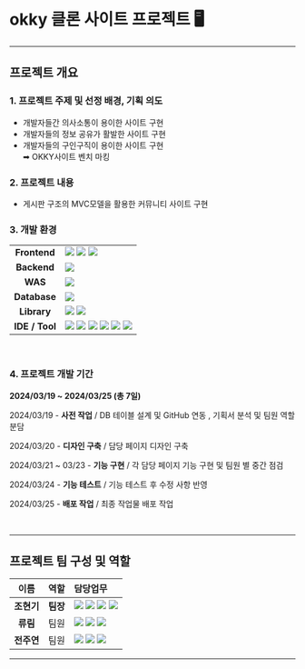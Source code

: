 # okky 클론 사이트 프로젝트 🖥
<hr/>

## 프로젝트 개요
### 1. 프로젝트 주제 및 선정 배경, 기획 의도
- 개발자들간 의사소통이 용이한 사이트 구현
- 개발자들의 정보 공유가 활발한 사이트 구현
- 개발자들의 구인구직이 용이한 사이트 구현
  <br> ➡ OKKY사이트 벤치 마킹

### 2. 프로젝트 내용
- 게시판 구조의 MVC모델을 활용한 커뮤니티 사이트 구현

### 3. 개발 환경
|||
|:---:|---|
| **Frontend** |<img src="https://img.shields.io/badge/html5-E34F26?style=for-the-badge&logo=html5&logoColor=white"> <img src="https://img.shields.io/badge/css-1572B6?style=for-the-badge&logo=css3&logoColor=white"> <img src="https://img.shields.io/badge/javascript-F7DF1E?style=for-the-badge&logo=javascript&logoColor=white"> |
| **Backend** | <img src="https://img.shields.io/badge/Java-3BABFF?style=for-the-badge&logo=java&logoColor=red"> |
| **WAS** | <img src="https://img.shields.io/badge/Maria DB 10.11-003545?style=for-the-badge&logo=mariadb&logoColor=white"> |
| **Database** | <img src="https://img.shields.io/badge/Apache Tomcat 10.1-F8DC75?style=for-the-badge&logo=apachetomcat&logoColor=black"> |
| **Library** | <img src="https://img.shields.io/badge/bootstrap-7952B3?style=for-the-badge&logo=bootstrap&logoColor=white"> <img src="https://img.shields.io/badge/Jakarta EE-DEEB52?style=for-the-badge&logo=jakarta&logoColor=white"> |
| **IDE / Tool** |  <img src="https://img.shields.io/badge/git-F05032?style=for-the-badge&logo=git&logoColor=white"> <img src="https://img.shields.io/badge/github-181717?style=for-the-badge&logo=github&logoColor=white"> <img src="https://img.shields.io/badge/Eclipse IDE 2023.12-2C2255?style=for-the-badge&logo=eclipseide&logoColor=white"> <img src="https://img.shields.io/badge/Sequel Pro 1.1.2-FF9E0F?style=for-the-badge&logo=Sequelpro&logoColor=white"> <img src="https://img.shields.io/badge/HeidiSQL 12.6-83B81A?style=for-the-badge&logo=Heidi&logoColor=white"> <img src="https://img.shields.io/badge/Slack-4A154B?style=for-the-badge&logo=slack&logoColor=white">|
<br/>

### 4. 프로젝트 개발 기간


**2024/03/19 ~ 2024/03/25 (총 7일)**

2024/03/19 - **사전 작업** / DB 테이블 설계 및 GitHub 연동 , 기획서 분석 및 팀원 역할 분담

2024/03/20 - **디자인 구축** / 담당 페이지 디자인 구축

2024/03/21 ~ 03/23 - **기능 구현** / 각 담당 페이지 기능 구현 및 팀원 별 중간 점검

2024/03/24 - **기능 테스트** / 기능 테스트 후 수정 사항 반영

2024/03/25 - **배포 작업** / 최종 작업물 배포 작업

<br/>
<hr/>

## 프로젝트 팀 구성 및 역할
|이름|역할|담당업무|
|:---:|:---:|:---|
| **조현기** | **팀장** | <img src="https://img.shields.io/badge/DB설계-207BEA?style=for-the-badge"> <img src="https://img.shields.io/badge/회원가입 , 로그인페이지 UI 디자인 및 기능 구현-00A5FD?style=for-the-badge"> <img src="https://img.shields.io/badge/구인구직 페이지 UI 디자인 및 기능 구현-00C5E7?style=for-the-badge"> <img src="https://img.shields.io/badge/게시판 댓글 기능 구현-00DEB7?style=for-the-badge"> |
| **류림** | 팀원 | <img src="https://img.shields.io/badge/DB설계-207BEA?style=for-the-badge">  <img src="https://img.shields.io/badge/QnA 게시판, 커뮤니티 게시판 UI 디자인 및 기능 구현-6770DB?style=for-the-badge"> <img src="https://img.shields.io/badge/메인페이지 UI 디자인 및 기능 구현-8965C9?style=for-the-badge"> |
| **전주연** | 팀원 | <img src="https://img.shields.io/badge/DB설계-207BEA?style=for-the-badge"> <img src="https://img.shields.io/badge/마이페이지 관련 디자인 및 기능 구현-A0B0E6?style=for-the-badge"> <img src="https://img.shields.io/badge/헤더 디자인 및 기능 구현-E6EFFF?style=for-the-badge"> |

  <hr/>

  
